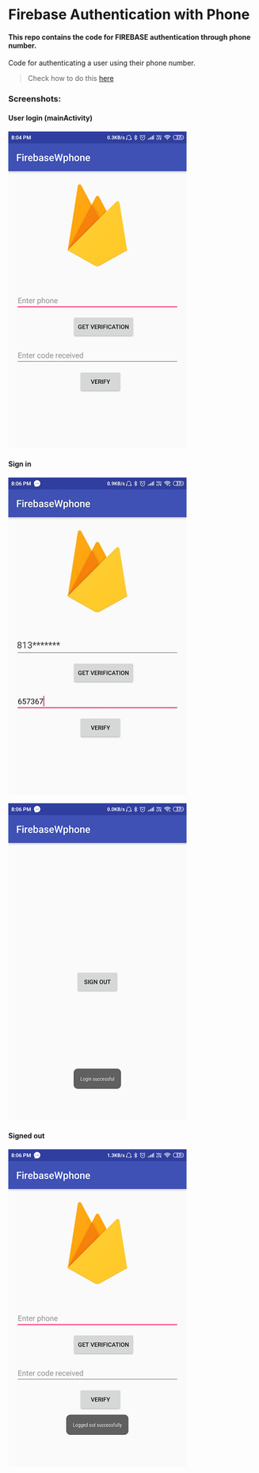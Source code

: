# Firebase Authentication with Phone
#### This repo contains the code for **FIREBASE** authentication through phone number.

Code for authenticating a user using their phone number.
>Check how to do this [here](https://firebase.google.com/docs/auth/android/phone-auth)

### Screenshots:

#### User login (mainActivity)

 ![login page](https://github.com/tarunlahrod/Firebase-Authentication-with-Phone/blob/master/screenshots/login%20page.png)
 
#### Sign in

![enter phone number](https://github.com/tarunlahrod/Firebase-Authentication-with-Phone/blob/master/screenshots/enter%20phone%20number.jpg)

![signed in](https://github.com/tarunlahrod/Firebase-Authentication-with-Phone/blob/master/screenshots/signed%20in.png)

#### Signed out

![signed out](https://github.com/tarunlahrod/Firebase-Authentication-with-Phone/blob/master/screenshots/signed%20out.png)

